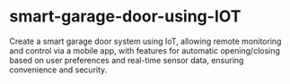 # smart-garage-door-using-IOT
Create a smart garage door system using IoT, allowing remote monitoring and control via a mobile app, with features for automatic opening/closing based on user preferences and real-time sensor data, ensuring convenience and security.
